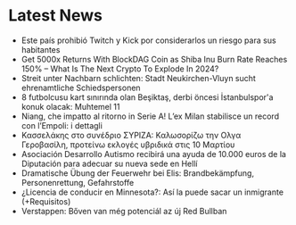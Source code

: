 # Latest News
-  Este país prohibió Twitch y Kick por considerarlos un riesgo para sus habitantes
-  Get 5000x Returns With BlockDAG Coin as Shiba Inu Burn Rate Reaches 150% – What Is The Next Crypto To Explode In 2024?
-  Streit unter Nachbarn schlichten: Stadt Neukirchen-Vluyn sucht ehrenamtliche Schiedspersonen
-  8 futbolcusu kart sınırında olan Beşiktaş, derbi öncesi İstanbulspor'a konuk olacak: Muhtemel 11
-  Niang, che impatto al ritorno in Serie A! L’ex Milan stabilisce un record con l’Empoli: i dettagli
-  Κασσελάκης στο συνέδριο ΣΥΡΙΖΑ: Καλωσορίζω την Ολγα Γεροβασίλη, προτείνω εκλογές υβριδικά στις 10 Μαρτίου
-  Asociación Desarrollo Autismo recibirá una ayuda de 10.000 euros de la Diputación para adecuar su nueva sede en Hellí
-  Dramatische Übung der Feuerwehr bei Elis: Brandbekämpfung, Personenrettung, Gefahrstoffe
-  ¿Licencia de conducir en Minnesota?: Así la puede sacar un inmigrante (+Requisitos)
-  Verstappen: Bőven van még potenciál az új Red Bullban
